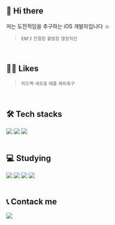 ## 👋 Hi there
저는 도전적임을 추구하는 iOS 개발자입니다 ☺️
> `ENFJ` `친절함` `활발함` `열정적인` 
<br>

## 💁🏻 Likes
> `피드백` `새로움` `애플` `해외축구` 
<br>

## 🛠️ Tech stacks
<img src="https://img.shields.io/badge/Swift-F05138?style=for-the-badge&logo=Swift&logoColor=white"> <img src="https://img.shields.io/badge/Git-F05032?style=for-the-badge&logo=Git&logoColor=white"> <img src="https://img.shields.io/badge/C++-00599C?style=for-the-badge&logo=C%2B%2B&logoColor=white">
<br>
<br>

## 💻 Studying
<img src="https://img.shields.io/badge/Python-3776AB?style=for-the-badge&logo=Python&logoColor=white"> <img src="https://img.shields.io/badge/Figma-F24E1E?style=for-the-badge&logo=Figma&logoColor=white"> <img src="https://img.shields.io/badge/Firebase-FFCA28?style=for-the-badge&logo=Firebase&logoColor=white"> <img src="https://img.shields.io/badge/Docker-2496ED?style=for-the-badge&logo=Docker&logoColor=white"> 
<br>
<br>
    
## 📞 Contack me
<a href="mailto:thddudgns972@gmail.com"><img src="https://img.shields.io/badge/Gmail-EA4335?style=for-the-badge&logo=Gmail&logoColor=white&link=mailto:thddudgns972@gmail.com"/></a>
